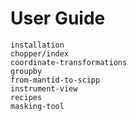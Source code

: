 # User Guide

```{toctree}
installation
chopper/index
coordinate-transformations
groupby
from-mantid-to-scipp
instrument-view
recipes
masking-tool
```

